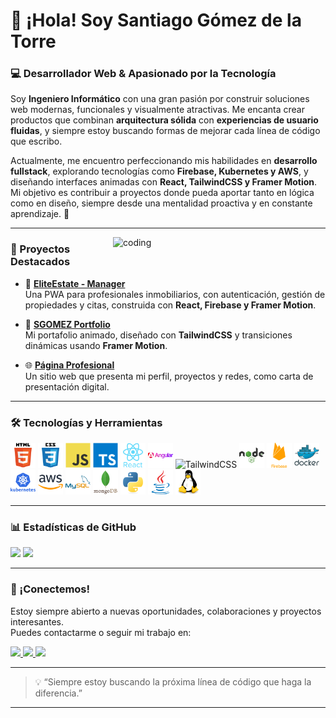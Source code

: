 # 👋 ¡Hola! Soy Santiago Gómez de la Torre

### 💻 Desarrollador Web & Apasionado por la Tecnología

Soy **Ingeniero Informático** con una gran pasión por construir soluciones web modernas, funcionales y visualmente atractivas. Me encanta crear productos que combinan **arquitectura sólida** con **experiencias de usuario fluidas**, y siempre estoy buscando formas de mejorar cada línea de código que escribo.

Actualmente, me encuentro perfeccionando mis habilidades en **desarrollo fullstack**, explorando tecnologías como **Firebase, Kubernetes y AWS**, y diseñando interfaces animadas con **React, TailwindCSS y Framer Motion**.  
Mi objetivo es contribuir a proyectos donde pueda aportar tanto en lógica como en diseño, siempre desde una mentalidad proactiva y en constante aprendizaje. 🚀

---

<img align="right" alt="coding" width="340" src="https://media.tenor.com/NOYF3f82b_gAAAAC/programmer.gif">

### 🚀 Proyectos Destacados

- 🎯 [**EliteEstate - Manager**](https://github.com/sgomez-dev/EliteEstate-Manager)  
  Una PWA para profesionales inmobiliarios, con autenticación, gestión de propiedades y citas, construida con **React, Firebase y Framer Motion**.

- 🧠 [**SGOMEZ Portfolio**](https://github.com/sgomez-dev/sgomez-portfolio)  
  Mi portafolio animado, diseñado con **TailwindCSS** y transiciones dinámicas usando **Framer Motion**.

- 🌐 [**Página Profesional**](https://github.com/sgomez-dev/profesional-homepage)  
  Un sitio web que presenta mi perfil, proyectos y redes, como carta de presentación digital.

---

### 🛠️ Tecnologías y Herramientas

<p align="left">
  <img src="https://raw.githubusercontent.com/devicons/devicon/master/icons/html5/html5-original-wordmark.svg" width="40" title="HTML5" />
  <img src="https://raw.githubusercontent.com/devicons/devicon/master/icons/css3/css3-original-wordmark.svg" width="40" title="CSS3" />
  <img src="https://raw.githubusercontent.com/devicons/devicon/master/icons/javascript/javascript-original.svg" width="40" title="JavaScript" />
  <img src="https://raw.githubusercontent.com/devicons/devicon/master/icons/typescript/typescript-original.svg" width="40" title="TypeScript" />
  <img src="https://raw.githubusercontent.com/devicons/devicon/master/icons/react/react-original-wordmark.svg" width="40" title="React" />
  <img src="https://raw.githubusercontent.com/devicons/devicon/master/icons/angular/angular-original-wordmark.svg" width="40" title="Angular" />
  <img src="https://raw.githubusercontent.com/devicons/devicon/master/icons/tailwindcss/tailwindcss-wordmark.svg" width="40" title="TailwindCSS" />
  <img src="https://raw.githubusercontent.com/devicons/devicon/master/icons/nodejs/nodejs-original-wordmark.svg" width="40" title="Node.js" />
  <img src="https://raw.githubusercontent.com/devicons/devicon/master/icons/firebase/firebase-plain-wordmark.svg" width="40" title="Firebase" />
  <img src="https://raw.githubusercontent.com/devicons/devicon/master/icons/docker/docker-original-wordmark.svg" width="40" title="Docker" />
  <img src="https://raw.githubusercontent.com/devicons/devicon/master/icons/kubernetes/kubernetes-plain-wordmark.svg" width="40" title="Kubernetes" />
  <img src="https://raw.githubusercontent.com/devicons/devicon/master/icons/amazonwebservices/amazonwebservices-original-wordmark.svg" width="40" title="AWS" />
  <img src="https://raw.githubusercontent.com/devicons/devicon/master/icons/mysql/mysql-original-wordmark.svg" width="40" title="MySQL" />
  <img src="https://raw.githubusercontent.com/devicons/devicon/master/icons/mongodb/mongodb-original-wordmark.svg" width="40" title="MongoDB" />
  <img src="https://raw.githubusercontent.com/devicons/devicon/master/icons/python/python-original.svg" width="40" title="Python" />
  <img src="https://raw.githubusercontent.com/devicons/devicon/master/icons/java/java-original.svg" width="40" title="Java" />
  <img src="https://raw.githubusercontent.com/devicons/devicon/master/icons/linux/linux-original.svg" width="40" title="Linux" />
</p>

---

### 📊 Estadísticas de GitHub

<p align="left">
  <img src="https://github-readme-stats.vercel.app/api?username=sgomez-dev&show_icons=true&theme=radical" width="48%" />
  <img src="https://github-readme-stats.vercel.app/api/top-langs/?username=sgomez-dev&layout=compact&theme=radical" width="48%" />
</p>

---

### 🤝 ¡Conectemos!

Estoy siempre abierto a nuevas oportunidades, colaboraciones y proyectos interesantes.  
Puedes contactarme o seguir mi trabajo en:

<p align="left">
  <a href="https://linkedin.com/in/sgomez-dev" target="_blank">
    <img src="https://img.shields.io/badge/LinkedIn-blue?style=for-the-badge&logo=linkedin&logoColor=white" />
  </a>
  <a href="https://instagram.com/santigt1503" target="_blank">
    <img src="https://img.shields.io/badge/Instagram-E4405F?style=for-the-badge&logo=instagram&logoColor=white" />
  </a>
  <a href="https://fb.com/santi.gomez.568847" target="_blank">
    <img src="https://img.shields.io/badge/Facebook-1877F2?style=for-the-badge&logo=facebook&logoColor=white" />
  </a>
</p>

---

> 💡 “Siempre estoy buscando la próxima línea de código que haga la diferencia.”

---
